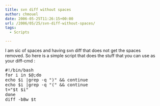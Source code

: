 ```yaml
---
title: svn diff without spaces
author: chmouel
date: 2006-05-25T11:26:15+00:00
url: /2006/05/25/svn-diff-without-spaces/
tags:
  - Scripts

---
```

I am sic of spaces and having svn diff that does not get the spaces removed. So here is a simple script that does the stuff that you can use as your diff-cmd :

<pre>#!/bin/bash
for i in $@;do
echo $i |grep -q ")" && continue
echo $i |grep -q "(" && continue
t="$t $i"
done
diff -bBw $t</pre>